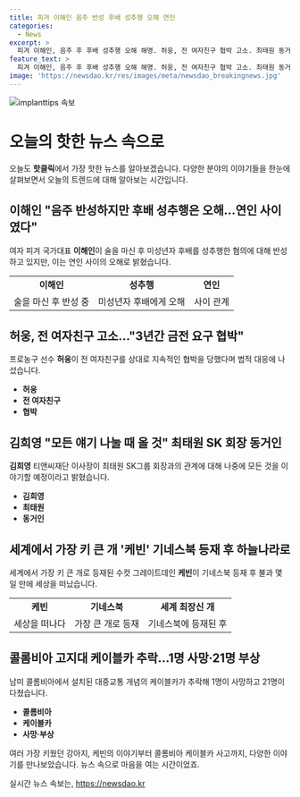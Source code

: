 ```yaml
---
title: 피겨 이해인 음주 반성 후배 성추행 오해 연인
categories:
  - News
excerpt: >
  피겨 이해인, 음주 후 후배 성추행 오해 해명. 허웅, 전 여자친구 협박 고소. 최태원 동거인 모든 이야기 나눌 것 전할 의사. 세골 대인 케빈 기네스북 최장신 개 등재 후 별세. 콜롬비아 고지대 케이블카 추락, 1명 사망 21명 부상.
feature_text: >
  피겨 이해인, 음주 후 후배 성추행 오해 해명. 허웅, 전 여자친구 협박 고소. 최태원 동거인 모든 이야기 나눌 것 전할 의사. 세골 대인 케빈 기네스북 최장신 개 등재 후 별세. 콜롬비아 고지대 케이블카 추락, 1명 사망 21명 부상.
image: 'https://newsdao.kr/res/images/meta/newsdao_breakingnews.jpg'
---
```


<p><img src="https://newsdao.kr/res/images/meta/newsdao_breakingnews.jpg" alt="implanttips 속보" /></p>

<h1>오늘의 핫한 뉴스 속으로</h1>

<p data-ke-size="size16">오늘도 <b>핫클릭</b>에서 가장 핫한 뉴스를 알아보겠습니다. 다양한 분야의 이야기들을 한눈에 살펴보면서 오늘의 트렌드에 대해 알아보는 시간입니다.</p>

<h2 data-ke-size="size26">이해인 "음주 반성하지만 후배 성추행은 오해…연인 사이였다"</h2>

<p data-ke-size="size16">여자 피겨 국가대표 <b>이해인</b>이 술을 마신 후 미성년자 후배를 성추행한 혐의에 대해 반성하고 있지만, 이는 연인 사이의 오해로 밝혔습니다.</p>

<table>
  <tr>
    <td style="text-align: center; height: 17px;"><b>이해인</b></td>
    <td style="text-align: center; height: 17px;"><b>성추행</b></td>
    <td style="text-align: center; height: 17px;"><b>연인</b></td>
  </tr>
  <tr>
    <td style="text-align: center; height: 17px;">술을 마신 후 반성 중</td>
    <td style="text-align: center; height: 17px;">미성년자 후배에게 오해</td>
    <td style="text-align: center; height: 17px;">사이 관계</td>
  </tr>
</table>

<h2 data-ke-size="size26">허웅, 전 여자친구 고소…"3년간 금전 요구 협박"</h2>

<p data-ke-size="size16">프로농구 선수 <b>허웅</b>이 전 여자친구를 상대로 지속적인 협박을 당했다며 법적 대응에 나섰습니다.</p>

<ul>
  <li><b>허웅</b></li>
  <li><b>전 여자친구</b></li>
  <li><b>협박</b></li>
</ul>

<h2 data-ke-size="size26">김희영 "모든 얘기 나눌 때 올 것" 최태원 SK 회장 동거인</h2>

<p data-ke-size="size16"><b>김희영</b> 티앤씨재단 이사장이 최태원 SK그룹 회장과의 관계에 대해 나중에 모든 것을 이야기할 예정이라고 밝혔습니다.</p>

<ul>
  <li><b>김희영</b></li>
  <li><b>최태원</b></li>
  <li><b>동거인</b></li>
</ul>

<h2 data-ke-size="size26">세계에서 가장 키 큰 개 '케빈' 기네스북 등재 후 하늘나라로</h2>

<p data-ke-size="size16">세계에서 가장 키 큰 개로 등재된 수컷 그레이트데인 <b>케빈</b>이 기네스북 등재 후 불과 몇 일 만에 세상을 떠났습니다.</p>

<table>
  <tr>
    <td style="text-align: center; height: 17px;"><b>케빈</b></td>
    <td style="text-align: center; height: 17px;"><b>기네스북</b></td>
    <td style="text-align: center; height: 17px;"><b>세계 최장신 개</b></td>
  </tr>
  <tr>
    <td style="text-align: center; height: 17px;">세상을 떠나다</td>
    <td style="text-align: center; height: 17px;">가장 큰 개로 등재</td>
    <td style="text-align: center; height: 17px;">기네스북에 등재된 후</td>
  </tr>
</table>

<h2 data-ke-size="size26">콜롬비아 고지대 케이블카 추락…1명 사망·21명 부상</h2>

<p data-ke-size="size16">남미 콜롬비아에서 설치된 대중교통 개념의 케이블카가 추락해 1명이 사망하고 21명이 다쳤습니다.</p>

<ul>
  <li><b>콜롬비아</b></li>
  <li><b>케이블카</b></li>
  <li><b>사망·부상</b></li>
</ul>

<p data-ke-size="size16">여러 가장 키웠던 강아지, 케빈의 이야기부터 콜롬비아 케이블카 사고까지, 다양한 이야기를 만나보았습니다. 뉴스 속으로 마음을 여는 시간이었죠.</p>
실시간 뉴스 속보는, <a href="https://newsdao.kr" rel="dofollow">https://newsdao.kr</a>



